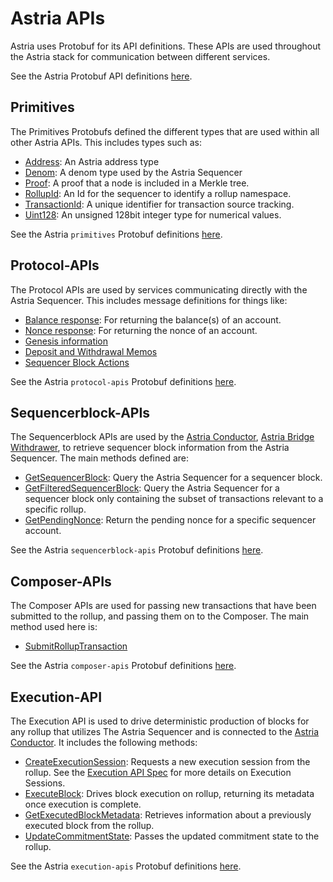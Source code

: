 # Astria APIs

Astria uses Protobuf for its API definitions. These APIs are used throughout
the Astria stack for communication between different services.

See the Astria Protobuf API definitions [here](https://buf.build/astria).

## Primitives

The Primitives Protobufs defined the different types that are used within all
other Astria APIs. This includes types such as:

- [Address](https://buf.build/astria/primitives/docs/main:astria.primitive.v1#astria.primitive.v1.Address):
  An Astria address type
- [Denom](https://buf.build/astria/primitives/docs/main:astria.primitive.v1#astria.primitive.v1.Denom):
  A denom type used by the Astria Sequencer
- [Proof](https://buf.build/astria/primitives/docs/main:astria.primitive.v1#astria.primitive.v1.Proof):
  A proof that a node is included in a Merkle tree.
- [RollupId](https://buf.build/astria/primitives/docs/main:astria.primitive.v1#astria.primitive.v1.RollupId):
  An Id for the sequencer to identify a rollup namespace.
- [TransactionId](https://buf.build/astria/primitives/docs/main:astria.primitive.v1#astria.primitive.v1.TransactionId):
  A unique identifier for transaction source tracking.
- [Uint128](https://buf.build/astria/primitives/docs/main:astria.primitive.v1#astria.primitive.v1.Uint128):
  An unsigned 128bit integer type for numerical values.

See the Astria `primitives` Protobuf definitions
[here](https://buf.build/astria/primitives/docs/main:astria.primitive.v1).

## Protocol-APIs

The Protocol APIs are used by services communicating directly with the Astria
Sequencer. This includes message definitions for things like:

- [Balance
  response](https://buf.build/astria/protocol-apis/docs/main:astria.protocol.accounts.v1#astria.protocol.accounts.v1.BalanceResponse):
  For returning the balance(s) of an account.
- [Nonce
  response](https://buf.build/astria/protocol-apis/docs/main:astria.protocol.accounts.v1#astria.protocol.accounts.v1.NonceResponse):
  For returning the nonce of an account.
- [Genesis
  information](https://buf.build/astria/protocol-apis/docs/main:astria.protocol.genesis.v1)
- [Deposit and Withdrawal
  Memos](https://buf.build/astria/protocol-apis/docs/main:astria.protocol.memos.v1)
- [Sequencer Block
  Actions](https://buf.build/astria/protocol-apis/docs/main:astria.protocol.transaction.v1)

See the Astria `protocol-apis` Protobuf definitions
[here](https://buf.build/astria/protocol-apis).

## Sequencerblock-APIs

The Sequencerblock APIs are used by the [Astria
Conductor](https://github.com/astriaorg/astria/tree/main/crates/astria-conductor),
[Astria Bridge
Withdrawer](https://github.com/astriaorg/astria/tree/main/crates/astria-bridge-withdrawer),
to retrieve sequencer block information from the Astria Sequencer. The main
methods defined are:

- [GetSequencerBlock](https://buf.build/astria/sequencerblock-apis/docs/main:astria.sequencerblock.v1#astria.sequencerblock.v1.SequencerService.GetSequencerBlock):
  Query the Astria Sequencer for a sequencer block.
- [GetFilteredSequencerBlock](https://buf.build/astria/sequencerblock-apis/docs/main:astria.sequencerblock.v1#astria.sequencerblock.v1.SequencerService.GetFilteredSequencerBlock):
  Query the Astria Sequencer for a sequencer block only containing the subset of
  transactions relevant to a specific rollup.
- [GetPendingNonce](https://buf.build/astria/sequencerblock-apis/docs/main:astria.sequencerblock.v1#astria.sequencerblock.v1.SequencerService.GetPendingNonce):
  Return the pending nonce for a specific sequencer account.

See the Astria `sequencerblock-apis` Protobuf definitions
[here](https://buf.build/astria/sequencerblock-apis/docs/main:astria.sequencerblock.v1).

## Composer-APIs

The Composer APIs are used for passing new transactions that have been submitted
to the rollup, and passing them on to the Composer. The main method used here
is:

- [SubmitRollupTransaction](https://buf.build/astria/composer-apis/docs/main:astria.composer.v1#astria.composer.v1.GrpcCollectorService.SubmitRollupTransaction)

See the Astria `composer-apis` Protobuf definitions
[here](https://buf.build/astria/composer-apis/docs/main:astria.composer.v1).

## Execution-API

The Execution API is used to drive deterministic production of blocks for any
rollup that utilizes The Astria Sequencer and is connected to the [Astria
Conductor](../overview/components/conductor.md). It includes the following methods:

- [CreateExecutionSession](https://buf.build/astria/execution-apis/docs/main:astria.execution.v2#astria.execution.v2.ExecutionService.CreateExecutionSession):
  Requests a new execution session from the rollup. See the
  [Execution API Spec](https://github.com/astriaorg/astria/blob/b0bd4025bfb7702b99e79e23cc6bc2c5d2b10db2/specs/execution-api.md#execution-sessions)
  for more details on Execution Sessions.
- [ExecuteBlock](https://buf.build/astria/execution-apis/docs/main:astria.execution.v2#astria.execution.v2.ExecutionService.ExecuteBlock):
  Drives block execution on rollup, returning its metadata once execution is complete.
- [GetExecutedBlockMetadata](https://buf.build/astria/execution-apis/docs/main:astria.execution.v2#astria.execution.v2.ExecutionService.GetExecutedBlockMetadata):
  Retrieves information about a previously executed block from the rollup.
- [UpdateCommitmentState](https://buf.build/astria/execution-apis/docs/main:astria.execution.v2#astria.execution.v2.ExecutionService.UpdateCommitmentState):
  Passes the updated commitment state to the rollup.

See the Astria `execution-apis` Protobuf definitions
[here](https://buf.build/astria/execution-apis/docs/main:astria.execution.v2).
